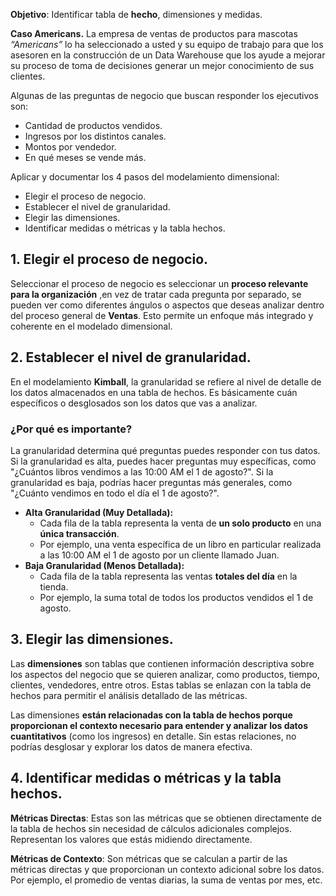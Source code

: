 **Objetivo**: Identificar tabla de **hecho**, dimensiones y medidas.

**Caso Americans.**
La empresa de ventas de productos para mascotas _“Americans”_ lo ha seleccionado a usted y su equipo de trabajo para que los asesoren en la construcción de un Data Warehouse que los ayude a mejorar su proceso de toma de decisiones generar un mejor conocimiento de sus clientes.


Algunas de las preguntas de negocio que buscan responder los ejecutivos son:
- Cantidad de productos vendidos.
- Ingresos por los distintos canales.
- Montos por vendedor.
- En qué meses se vende más.


Aplicar y documentar los 4 pasos del modelamiento dimensional:
- Elegir el proceso de negocio.
- Establecer el nivel de granularidad.
- Elegir las dimensiones.
- Identificar medidas o métricas y la tabla hechos.

## 1. Elegir el proceso de negocio.
Seleccionar el proceso de negocio es seleccionar un **proceso relevante para la organización** ,en vez de tratar cada pregunta por separado, se pueden ver como diferentes ángulos o aspectos que deseas analizar dentro del proceso general de **Ventas**. Esto permite un enfoque más integrado y coherente en el modelado dimensional.





## 2. Establecer el nivel de granularidad.
En el modelamiento **Kimball**, la granularidad se refiere al nivel de detalle de los datos almacenados en una tabla de hechos. Es básicamente cuán específicos o desglosados son los datos que vas a analizar.
### ¿Por qué es importante?
La granularidad determina qué preguntas puedes responder con tus datos. Si la granularidad es alta, puedes hacer preguntas muy específicas, como "¿Cuántos libros vendimos a las 10:00 AM el 1 de agosto?". Si la granularidad es baja, podrías hacer preguntas más generales, como "¿Cuánto vendimos en todo el día el 1 de agosto?".


- **Alta Granularidad (Muy Detallada):**
    - Cada fila de la tabla representa la venta de **un solo producto** en una **única transacción**.
    - Por ejemplo, una venta específica de un libro en particular realizada a las 10:00 AM el 1 de agosto por un cliente llamado Juan.
- **Baja Granularidad (Menos Detallada):**
    - Cada fila de la tabla representa las ventas **totales del día** en la tienda.
    - Por ejemplo, la suma total de todos los productos vendidos el 1 de agosto.


## 3. Elegir las dimensiones.
Las **dimensiones** son tablas que contienen información descriptiva sobre los aspectos del negocio que se quieren analizar, como productos, tiempo, clientes, vendedores, entre otros. Estas tablas se enlazan con la tabla de hechos para permitir el análisis detallado de las métricas.

Las dimensiones **están relacionadas con la tabla de hechos porque proporcionan el contexto necesario para entender y analizar los datos cuantitativos** (como los ingresos) en detalle. Sin estas relaciones, no podrías desglosar y explorar los datos de manera efectiva.


## 4.  Identificar medidas o métricas y la tabla hechos.
**Métricas Directas**: Estas son las métricas que se obtienen directamente de la tabla de hechos sin necesidad de cálculos adicionales complejos. Representan los valores que estás midiendo directamente.

**Métricas de Contexto**: Son métricas que se calculan a partir de las métricas directas y que proporcionan un contexto adicional sobre los datos. Por ejemplo, el promedio de ventas diarias, la suma de ventas por mes, etc.
